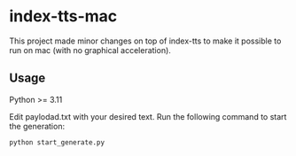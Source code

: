# index-tts-mac

This project made minor changes on top of index-tts to make it possible to run on mac (with no graphical acceleration).

## Usage

Python >= 3.11

Edit paylodad.txt with your desired text.
Run the following command to start the generation:
```bash
python start_generate.py
```
